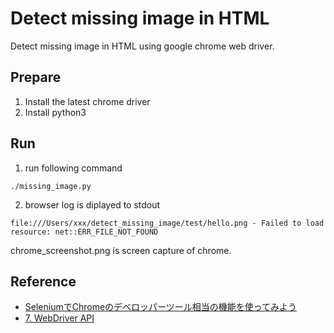 Detect missing image in HTML
=============================
Detect missing image in HTML using google chrome web driver.

Prepare
---------
1. Install the latest chrome driver
2. Install python3

Run
----
1. run following command

```
./missing_image.py
```

2. browser log is diplayed to stdout

```
file:///Users/xxx/detect_missing_image/test/hello.png - Failed to load resource: net::ERR_FILE_NOT_FOUND
```

chrome_screenshot.png is screen capture of chrome.

Reference
---------
* [SeleniumでChromeのデベロッパーツール相当の機能を使ってみよう](https://qiita.com/okitan/items/ee6f5094319b964e84e1#console-log%E3%81%AE%E5%8F%96%E5%BE%97)
* [7. WebDriver API](http://selenium-python.readthedocs.io/api.html#selenium.webdriver.remote.webdriver.WebDriver.get_log)
